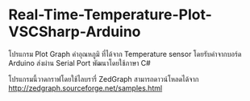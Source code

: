 # Real-Time-Temperature-Plot-VSCSharp-Arduino
โปรแกรม Plot Graph ค่าอุณหภูมิ ที่ได้จาก Temperature sensor โดยรับค่าจากบอร์ด Arduino ส่งผ่าน Serial Port พัฒนาโดยใช้ภาษา C#

โปรแกรมนี้วาดกราฟโดยใช้ไลบรารี่ ZedGraph สามารถดาวน์โหลดได้จาก http://zedgraph.sourceforge.net/samples.html 
